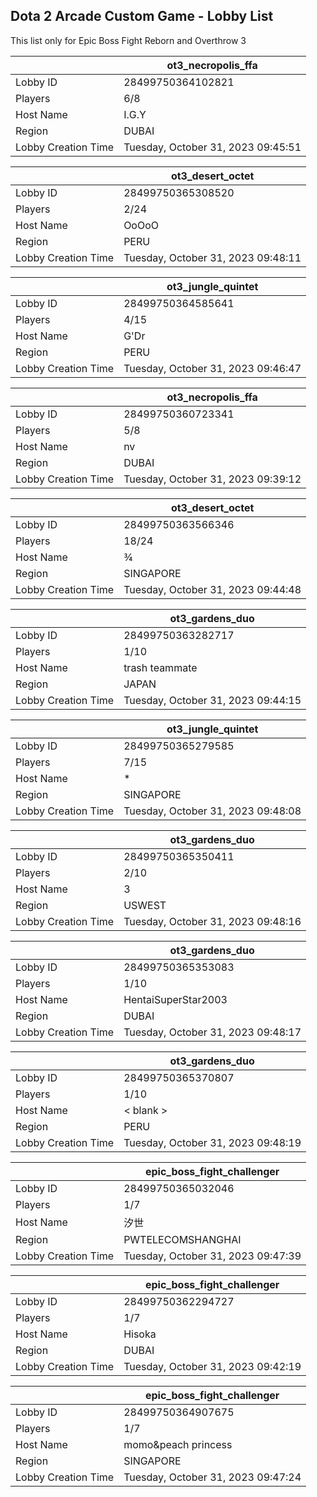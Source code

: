 ## Dota 2 Arcade Custom Game - Lobby List

This list only for Epic Boss Fight Reborn and Overthrow 3

|  | ot3_necropolis_ffa |
| ------ | ------ |
| Lobby ID | 28499750364102821 |
| Players | 6/8 |
| Host Name | I.G.Y |
| Region | DUBAI |
| Lobby Creation Time | Tuesday, October 31, 2023 09:45:51 |


|  | ot3_desert_octet |
| ------ | ------ |
| Lobby ID | 28499750365308520 |
| Players | 2/24 |
| Host Name | OoOoO |
| Region | PERU |
| Lobby Creation Time | Tuesday, October 31, 2023 09:48:11 |


|  | ot3_jungle_quintet |
| ------ | ------ |
| Lobby ID | 28499750364585641 |
| Players | 4/15 |
| Host Name | G'Dr |
| Region | PERU |
| Lobby Creation Time | Tuesday, October 31, 2023 09:46:47 |


|  | ot3_necropolis_ffa |
| ------ | ------ |
| Lobby ID | 28499750360723341 |
| Players | 5/8 |
| Host Name | nv |
| Region | DUBAI |
| Lobby Creation Time | Tuesday, October 31, 2023 09:39:12 |


|  | ot3_desert_octet |
| ------ | ------ |
| Lobby ID | 28499750363566346 |
| Players | 18/24 |
| Host Name | ¾ |
| Region | SINGAPORE |
| Lobby Creation Time | Tuesday, October 31, 2023 09:44:48 |


|  | ot3_gardens_duo |
| ------ | ------ |
| Lobby ID | 28499750363282717 |
| Players | 1/10 |
| Host Name | trash teammate |
| Region | JAPAN |
| Lobby Creation Time | Tuesday, October 31, 2023 09:44:15 |


|  | ot3_jungle_quintet |
| ------ | ------ |
| Lobby ID | 28499750365279585 |
| Players | 7/15 |
| Host Name | * |
| Region | SINGAPORE |
| Lobby Creation Time | Tuesday, October 31, 2023 09:48:08 |


|  | ot3_gardens_duo |
| ------ | ------ |
| Lobby ID | 28499750365350411 |
| Players | 2/10 |
| Host Name | 3 |
| Region | USWEST |
| Lobby Creation Time | Tuesday, October 31, 2023 09:48:16 |


|  | ot3_gardens_duo |
| ------ | ------ |
| Lobby ID | 28499750365353083 |
| Players | 1/10 |
| Host Name | HentaiSuperStar2003 |
| Region | DUBAI |
| Lobby Creation Time | Tuesday, October 31, 2023 09:48:17 |


|  | ot3_gardens_duo |
| ------ | ------ |
| Lobby ID | 28499750365370807 |
| Players | 1/10 |
| Host Name | < blank > |
| Region | PERU |
| Lobby Creation Time | Tuesday, October 31, 2023 09:48:19 |


|  | epic_boss_fight_challenger |
| ------ | ------ |
| Lobby ID | 28499750365032046 |
| Players | 1/7 |
| Host Name | 汐世 |
| Region | PWTELECOMSHANGHAI |
| Lobby Creation Time | Tuesday, October 31, 2023 09:47:39 |


|  | epic_boss_fight_challenger |
| ------ | ------ |
| Lobby ID | 28499750362294727 |
| Players | 1/7 |
| Host Name | Hisoka |
| Region | DUBAI |
| Lobby Creation Time | Tuesday, October 31, 2023 09:42:19 |


|  | epic_boss_fight_challenger |
| ------ | ------ |
| Lobby ID | 28499750364907675 |
| Players | 1/7 |
| Host Name | momo&peach princess |
| Region | SINGAPORE |
| Lobby Creation Time | Tuesday, October 31, 2023 09:47:24 |


